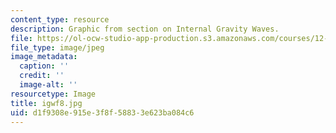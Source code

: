 ```yaml
---
content_type: resource
description: Graphic from section on Internal Gravity Waves.
file: https://ol-ocw-studio-app-production.s3.amazonaws.com/courses/12-802-wave-motions-in-the-ocean-and-atmosphere-spring-2004/d1f9308e915e3f8f58833e623ba084c6_igwf8.jpg
file_type: image/jpeg
image_metadata:
  caption: ''
  credit: ''
  image-alt: ''
resourcetype: Image
title: igwf8.jpg
uid: d1f9308e-915e-3f8f-5883-3e623ba084c6
---
```

